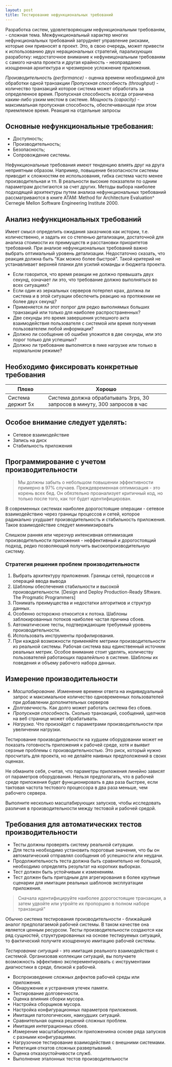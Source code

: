 ```yaml
---
layout: post
title: Тестирование нефункциональных требований
---
```


Разработка систем, удовлетворяющим нефункциональным требованям, - сложная тема. Межфункциональный характер многих нефункциональных требований затрудняет управление рисками, которые они привносят в проект. Это, в свою очередь, может привести к использованию двух нерациональных стратегий, парализующих разработку: недостаточное внимание к нефунеицональным требованям с самого начала проекта и другая крайность - неоправданно изощренная архитектура и чрезмерное усложнение приложения. 

*Производительность (performance)* - оценка времени необходимой для обработки одной транзакции
*Пропускная способность (throughput)* - количество транзакций которое система может обработать за определенное время. Пропускная способность всегда ограничена каким-либо узким местом в системе.
*Мощность (capacity)* - максимальная пропускная способность, обеспечивающая при этом приемлемое время. Реакция на отдельные запросы

## Основные нефункциональные требования:
- Доступность;
- Производительность;
- Безопасность;
- Сопровождение системы.

Нефункциональные требования имеют тенденцию влиять друг на друга неприятным образом. Например, повышение безопасности системы приводит к сложностям ее использования, гибка система часто менее производительная и тп. В реальности высокие показатели по одним параметрам достигаются за счет других. Методы выбора наиболее подходящей архитектуры путем анализа нефункциональных требований рассматриваются в книге ATAM: Method for Architecture Evaluation^ Cernegie Mellon Software Engineering Institute 2000.

## Анализ нефункциональных требований

Имеет смысл определить ожидания заказчиков как истории, т.е. количественно, и задать их со степенью детализации, достаточной для анализа стоимости их преимуществ и расстановки приоритетов требований.
При анализе нефункциональных требований важно выбрать оптимальный уровень детализации. Недостаточно сказать, что реакция должна быть "Как можно более быстрой". Такой критерий не устанавливает верхней планки для усилий команды и бюджета проекта.

- Если говорится, что время реакции не должно превышать двух секунд, означает ли это, что требование должно выполняться во всех ситуациях?
- Если один из зеркальных серверов потерпел крах, должна ли система и в этой ситуации обеспечить реакцию на протяжении не более двух секунд?
- Применяется ли этот попрог для редко выполнямых больших транзакций или только для наиболее распространенных?
- Две секунды это время завершения успешного акта взаимодействия пользователя с системой или время получения пользователем любой информации?
- Должно ли сообщение об ошибке уложится в две секунды, или это порог только для успешных?
- Должно ли требование выполнятся в пике нагрузке или только в нормальном режиме?

## Необходимо фиксировать конкретные требования

| Плохо        | Хорошо         | 
|------------------|------------------|
| Система держит 5х| Cистема должна обрабатывать 3rps, 30 запросов в минуту, 300 запросов в час     |


## Особое внимание следует уделять:
- Сетевое взаимодействие
- Запись на диск
- Стабильность приложения

## Программирование с учетом производительности
> Мы должны забыть о небольшом повышении эффективности примерно в 97% случаев. Преждевременная оптимизация - это корень всех бед.
Он обязтельно проанализует критичный код, но только после того, как тот будет идентифицирован.

В современных системах наиболее дорогостоящие операции - сетевое взаимодействию через границы процессов и сетей,  которое радикально ухудшает производительность и стабильность приложения. Такое взаимодействие следует минимизировать

Слишком ранняя или черезчур интенсивная оптимизация производительности приложения - неффективный и дорогостоящий подход, редко позволяющий получить высокопроизводительную систему.

### Стратегия решения проблем производительности
1. Выбрать архитектуру приложения. Границы сетей, процессов и операций ввода вывода
2. Шаблоны обеспечения стабильности и высокой производительности. [Design and Deploy Production-Ready Sftware. The Progmatic Programmers]
3. Понимать преимущества и недостатки алгоритмов и структур данных.
4. Особенно осторожно относится к потока. Шаблоны заблокированных потоков наиболее частая причина сбоев.
5. Автоматические тесты, подтверждающие требуемый уровень производительности.
6. Использовать инструменты профилирования.
7. При каждой возможности применяйте метрики производительности из реальной системы. Рабочая система ваш единственный источник реальных метрик. Особое внимание стоит уделять, количеству пользователей работающих паралейльно в системе. Шаблоны их поведения и объему рабочего набора данных.

## Измерение производительности
- *Масштабирование*. Изменение времени ответа на индивидуальный запрос и максимальное количество одновременных пользователей при добавлении дополнительных серверов
- *Долговечность.* Как долго может работать система без сбоев.
- *Пропускная способность.* Сколько транзакций, сообщений, щелчков на веб странице может обрабатывать.
- *Нагрузка.* Что произойдет с параметрами производительности при увеличении нагрузки.

Тестирование производительности на худшем оборудовании может не показать готовность приложения  к рабочей среде, хотя и выявит серзные проблемы с производительностью. Это риск, который нужно просчитать для проекта, но не делайте наивных предположений в своих оценках.

Не обманите себя, считая, что параметры приложения линейно зависят от параметров оборудования. Нельзя предполагать, что в рабочей среде приложения будет функционировать в два раза быстрее, если тактовая частота тестового процессора в два раза меньше, чем рабочего сервера. 

Выполните несколько масштабирующих запусков, чтобы исследовать различия в производительности между тестовой и рабочей средой. 

## Требования для автоматических тестов производительности
- Тесты должны проверять систему реальной ситуации.
- Для теста необходимо установить пороговые значения, что бы он автоматический отправлял сообщения об успешности или неудачи.
- Продолжительность теста должна быть сравнительно не большой, необходимо определять результат на коротких выборках.
- Тест должен быть устойчивым к изменениям.
- Тест должен быть пригодным для агрегирования в более крупные сценарии для имитации реальных шаблонов эксплуатации приложения.

> Сначала идентифицируйте наиболее дорогостоящие транзакции, а затем удвойте или утройте их пропорцию в полном наборе транзакций"

Обычно система тестирования производительности - ближайший аналог предполагаемой рабочей системы. В таком качестве она является ценным ресурсом. Тесты производительности создаются как ряд сущностей, структурированных на основе тестируемых ситуаций, то фактический получите изощренную имитацию рабочей системы.

*Тестирование ситуаций* - это имитация реального взаимодействия с системой. Организовав коллекции ситуаций, вы получаете возможность эффективно эксперементировать с инструментами диагностики в среде, близкой к рабочей.

- Воспроизведение сложных дефектов рабочей среды или приложения.
- Обнаружение и устранения утечек памяти.
- Тестирование долговечности.
- Оценка влияния сборки мусора.
- Настройка сборщиков мусора.
- Настройка конфигурационных параметров приложения.
- Имитация патологических, наихудших ситуаций.
- Сравнительная оценка решений сложных проблем.
- Имитация интеграционных сбоев.
- Измерение масштабируемости приложенияна основе ряда запусков с разными конфигурациями.
- Нагрузочное тестирование взаимодействия с внешними системами.
- Репетиция откатов сложных развертываний.
- Оценка отказоустойчивости служб.
- Выполнение эталонных тестов производительности 